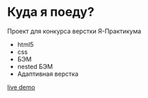 # Куда я поеду?

Проект для конкурса верстки Я-Практикума

* html5
* css
* БЭМ
* nested БЭМ
* Адаптивная верстка

[live demo](https://navy25team1.github.io/travel-landing/)
